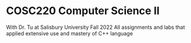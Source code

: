 # COSC220 Computer Science II
With Dr. Tu at Salisbury University Fall 2022
All assignments and labs that applied extensive use and mastery of C++ language
